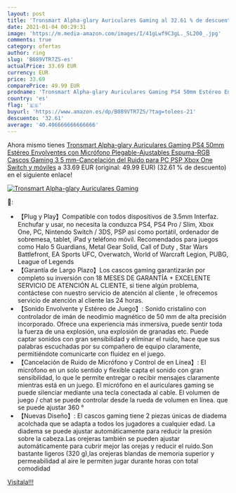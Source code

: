 ```yaml
---
layout: post
title: 'Tronsmart Alpha-glary Auriculares Gaming al 32.61 % de descuento'
date: 2021-01-04 00:29:31
image: 'https://m.media-amazon.com/images/I/41gLwf9C3gL._SL200_.jpg'
comments: true
category: ofertas
author: ring
slug: 'B089VTR7ZS-es'
actualPrice: 33.69 EUR
currency: EUR
price: 33.69
comparePrice: 49.99 EUR
prodname: 'Tronsmart Alpha-glary Auriculares Gaming PS4 50mm Estéreo Envolventes con Micrófono Plegable-Ajustables Espuma-RGB Cascos Gaming 3 5 mm-Cancelación del Ruido para PC PSP Xbox One Switch y móviles'
country: 'es'
flag: '🇪🇸'
buyurl: 'https://www.amazon.es/dp/B089VTR7ZS/?tag=tolees-21'
descuento: '32.61'
average: '40.406666666666666'
---
```


Ahora mismo tienes [Tronsmart Alpha-glary Auriculares Gaming PS4 50mm Estéreo Envolventes con Micrófono Plegable-Ajustables Espuma-RGB Cascos Gaming 3 5 mm-Cancelación del Ruido para PC PSP Xbox One Switch y móviles](https://www.amazon.es/dp/B089VTR7ZS/?tag=tolees-21) a 33.69 EUR (original: 49.99 EUR) (32.61 %  de descuento) en el siguiente enlace!

[![Tronsmart Alpha-glary Auriculares Gaming](https://m.media-amazon.com/images/I/41gLwf9C3gL._SL200_.jpg)](https://www.amazon.es/dp/B089VTR7ZS/?tag=tolees-21)

🔎:

- 【Plug y Play】Compatible con todos dispositivos de 3.5mm Interfaz. Enchufar y usar, no necesita la conduzca PS4, PS4 Pro / Slim, Xbox One, PC, Nintendo Switch / 3DS, PSP así como portátil, ordenador de sobremesa, tablet, iPad y teléfono móvil. Recomendados para juegos como Halo 5 Guardians, Metal Gear Solid, Call of Duty , Star Wars Battlefront, EA Sports UFC, Overwatch, World of Warcraft Legion, PUBG, League of Legends
- 【Garantía de Largo Plazo】Los cascos gaming garantizarán por completo su inversión con 18 MESES DE GARANTÍA + EXCELENTE SERVICIO DE ATENCIÓN AL CLIENTE, si tiene algún problema, contáctese con nuestro servicio de atención al cliente , le ofrecemos servicio de atención al cliente las 24 horas.
- 【Sonido Envolvente y Estéreo de Juego】: Sonido cristalino con controlador de imán de neodimio magnético de 50 mm de alta precisión incorporado. Ofrece una experiencia más inmersiva, puede sentir toda la fuerza de una explosión, una explosión de granadas etc. Puede captar sonidos con gran sensibilidad y eliminar el ruido, hace que sus palabras escuchadas por su compañero de equipo claramente, permitiéndote comunicarte con fluidez en el juego.
- 【Cancelación de Ruido de Micrófono y Control de en Línea】: El micrófono en un solo sentido y flexible capta el sonido con gran sensibilidad, lo que le permite entregar o recibir mensajes claramente mientras está en un juego. El micrófono en el auriculares gaming se puede silenciar mediante una tecla conectada al cable. El volumen de juego / chat se puede controlar desde la rueda de volumen en línea. que se puede ajustar 360 °
- 【Nuevas Diseño】: El cascos gaming tiene 2 piezas únicas de diadema acolchada que se adapta a todos los jugadores a cualquier edad. La diadema se puede ajustar automáticamente para reducir la presión sobre la cabeza.Las orejeras también se pueden ajustar automáticamente para cubrir mejor las orejas y reducir el ruido.Son bastante ligeros (320 g),las orejeras blandas de memoria superior y permeabilidad al aire le permiten jugar durante horas con total comodidad

[Visítala!!!](https://www.amazon.es/dp/B089VTR7ZS/?tag=tolees-21)

